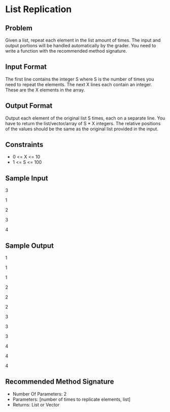 # List Replication

## Problem
Given a list, repeat each element in the list  amount of times. The input and output portions will be handled automatically by the grader. You need to write a function with the recommended method signature.

## Input Format
The first line contains the integer S where S is the number of times you need to repeat the elements. 
The next X lines each contain an integer. These are the X elements in the array.

## Output Format
Output each element of the original list S times, each on a separate line. You have to return the list/vector/array of S * X integers. The relative positions of the values should be the same as the original list provided in the input.

## Constraints
- 0 <= X <= 10
- 1 <= S <= 100

## Sample Input
3

1

2

3

4

## Sample Output
1

1

1

2

2

2

3

3

3

4

4

4

## Recommended Method Signature
- Number Of Parameters: 2
- Parameters: [number of times to replicate elements, list]
- Returns: List or Vector
